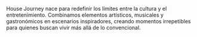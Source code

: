 House Journey nace para redefinir los límites entre la cultura y el entretenimiento. 
              Combinamos elementos artísticos, musicales y gastronómicos en escenarios inspiradores, 
              creando momentos irrepetibles para quienes buscan vivir más allá de lo convencional.